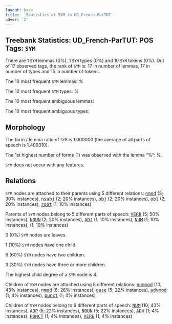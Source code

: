 ```yaml
---
layout: base
title:  'Statistics of SYM in UD_French-ParTUT'
udver: '2'
---
```


## Treebank Statistics: UD_French-ParTUT: POS Tags: `SYM`

There are 1 `SYM` lemmas (0%), 1 `SYM` types (0%) and 10 `SYM` tokens (0%).
Out of 17 observed tags, the rank of `SYM` is: 17 in number of lemmas, 17 in number of types and 15 in number of tokens.

The 10 most frequent `SYM` lemmas: <em>%</em>

The 10 most frequent `SYM` types:  <em>%</em>

The 10 most frequent ambiguous lemmas: 

The 10 most frequent ambiguous types:  



## Morphology

The form / lemma ratio of `SYM` is 1.000000 (the average of all parts of speech is 1.409310).

The 1st highest number of forms (1) was observed with the lemma “%”: <em>%</em>.

`SYM` does not occur with any features.


## Relations

`SYM` nodes are attached to their parents using 5 different relations: <tt><a href="fr_partut-dep-nmod.html">nmod</a></tt> (3; 30% instances), <tt><a href="fr_partut-dep-nsubj.html">nsubj</a></tt> (2; 20% instances), <tt><a href="fr_partut-dep-obj.html">obj</a></tt> (2; 20% instances), <tt><a href="fr_partut-dep-obl.html">obl</a></tt> (2; 20% instances), <tt><a href="fr_partut-dep-root.html">root</a></tt> (1; 10% instances)

Parents of `SYM` nodes belong to 5 different parts of speech: <tt><a href="fr_partut-pos-VERB.html">VERB</a></tt> (5; 50% instances), <tt><a href="fr_partut-pos-NOUN.html">NOUN</a></tt> (2; 20% instances), <tt><a href="fr_partut-pos-ADJ.html">ADJ</a></tt> (1; 10% instances), <tt><a href="fr_partut-pos-NUM.html">NUM</a></tt> (1; 10% instances),  (1; 10% instances)

0 (0%) `SYM` nodes are leaves.

1 (10%) `SYM` nodes have one child.

6 (60%) `SYM` nodes have two children.

3 (30%) `SYM` nodes have three or more children.

The highest child degree of a `SYM` node is 4.

Children of `SYM` nodes are attached using 5 different relations: <tt><a href="fr_partut-dep-nummod.html">nummod</a></tt> (10; 43% instances), <tt><a href="fr_partut-dep-nmod.html">nmod</a></tt> (6; 26% instances), <tt><a href="fr_partut-dep-case.html">case</a></tt> (5; 22% instances), <tt><a href="fr_partut-dep-advmod.html">advmod</a></tt> (1; 4% instances), <tt><a href="fr_partut-dep-punct.html">punct</a></tt> (1; 4% instances)

Children of `SYM` nodes belong to 6 different parts of speech: <tt><a href="fr_partut-pos-NUM.html">NUM</a></tt> (10; 43% instances), <tt><a href="fr_partut-pos-ADP.html">ADP</a></tt> (5; 22% instances), <tt><a href="fr_partut-pos-NOUN.html">NOUN</a></tt> (5; 22% instances), <tt><a href="fr_partut-pos-ADV.html">ADV</a></tt> (1; 4% instances), <tt><a href="fr_partut-pos-PUNCT.html">PUNCT</a></tt> (1; 4% instances), <tt><a href="fr_partut-pos-VERB.html">VERB</a></tt> (1; 4% instances)

